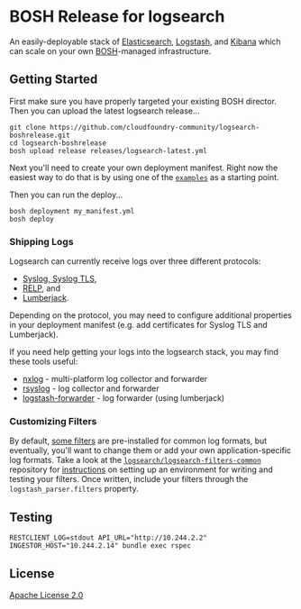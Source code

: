 # BOSH Release for logsearch

An easily-deployable stack of [Elasticsearch](http://www.elasticsearch.org/overview/elasticsearch/),
[Logstash](http://www.elasticsearch.org/overview/logstash/), and
[Kibana](http://www.elasticsearch.org/overview/kibana/) which can scale on your
own [BOSH](http://docs.cloudfoundry.org/bosh/)-managed infrastructure.


## Getting Started

First make sure you have properly targeted your existing BOSH director. Then
you can upload the latest logsearch release...

    git clone https://github.com/cloudfoundry-community/logsearch-boshrelease.git
    cd logsearch-boshrelease
    bosh upload release releases/logsearch-latest.yml

Next you'll need to create your own deployment manifest. Right now the easiest
way to do that is by using one of the [`examples`](./examples) as a starting
point.

Then you can run the deploy...

    bosh deployment my_manifest.yml
    bosh deploy


### Shipping Logs

Logsearch can currently receive logs over three different protocols:

 * [Syslog, Syslog TLS](./jobs/ingestor_syslog/spec),
 * [RELP](./jobs/ingestor_relp/spec), and
 * [Lumberjack](./jobs/ingestor_lumberjack/spec).

Depending on the protocol, you may need to configure additional properties in
your deployment manifest (e.g. add certificates for Syslog TLS and Lumberjack).

If you need help getting your logs into the logsearch stack, you may find these
tools useful:

 * [nxlog](http://nxlog.org/) - multi-platform log collector and forwarder
 * [rsyslog](http://www.rsyslog.com/) - log collector and forwarder
 * [logstash-forwarder](https://github.com/elasticsearch/logstash-forwarder) - log forwarder (using lumberjack)


### Customizing Filters

By default, [some filters](https://github.com/logsearch/logsearch-boshrelease/blob/develop/jobs/log_parser/templates/config/filters_default.conf)
are pre-installed for common log formats, but eventually, you'll want to change
them or add your own application-specific log formats. Take a look at the
[`logsearch/logsearch-filters-common`](https://github.com/logsearch/logsearch-filters-common)
repository for [instructions](https://github.com/logsearch/logsearch-filters-common#reuse)
on setting up an environment for writing and testing your filters. Once written,
include your filters through the `logstash_parser.filters` property.


## Testing

```
RESTCLIENT_LOG=stdout API_URL="http://10.244.2.2" INGESTOR_HOST="10.244.2.14" bundle exec rspec
```

## License

[Apache License 2.0](./LICENSE)
